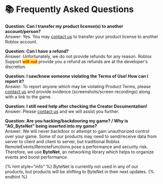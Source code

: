 # 📚 Frequently Asked Questions

**Question: Can I transfer my product license(s) to another account/person?**\
Answer: Yes. You may [contact us](contact-us.md) to transfer your product license to another Roblox account.

**Question: Can I have a refund?**\
Answer: Unfortunately, we do not provide refunds for any reason. Roblox Support <mark style="color:red;">**will not**</mark> provide you a refund as refunds are at the developer's discretion.

**Question: I saw/know someone violating the Terms of Use! How can I report it?**\
Answer: To report anyone which may be violating Product Terms, please [contact us](contact-us.md) and provide evidence (screenshots/screen recordings) along with a link to the game.

**Question: I still need help after checking the Creator Documentation!**\
Answer: Please [contact us](contact-us.md) and we will assist you further.

**Question: Are you hacking/backdooring my game? / Why is "AG\_ByteNet" being inserted into my game?**\
Answer: We will never backdoor or attempt to gain unauthorized control over your game. Some of our products may need to send/receive data from server to client and client to server, but traditional Roblox RemoteEvents/RemoteFunctions pose a performance and security risk. Therefore, we use **ByteNet**, an networking library which helps to organize events and boost performance.

{% hint style="info" %}
ByteNet is currently not used in any of our products, but products will be shifting to ByteNet in their next updates.
{% endhint %}
